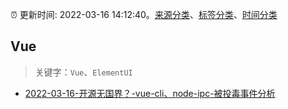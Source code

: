 :alarm_clock: 更新时间: 2022-03-16 14:12:40。[来源分类](../README.md)、[标签分类](../TAGS.md)、[时间分类](../TIMELINE.md)

## Vue


> 关键字：`Vue`、`ElementUI`



- [2022-03-16-开源无国界？-vue-cli、node-ipc-被投毒事件分析](https://www.v2ex.com/t/840868) 